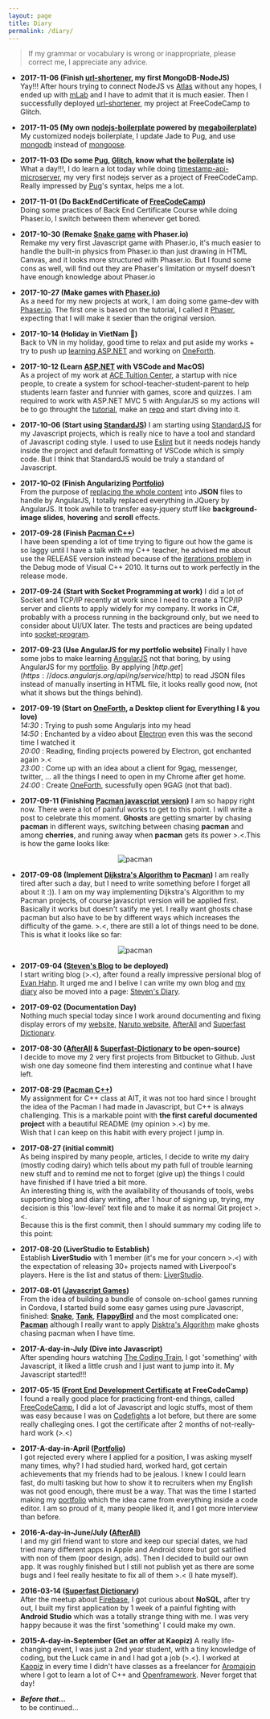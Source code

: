 ```yaml
---
layout: page
title: Diary
permalink: /diary/
---
```

>If my grammar or vocabulary is wrong or inappropriate, please correct me, I appreciate any advice.

- **2017-11-06 (Finish [url-shortener](https://iamsd-url-shortener.glitch.me/), my first MongoDB-NodeJS)**  
Yay!!! After hours trying to connect NodeJS vs [Atlas](https://www.mongodb.com/cloud/atlas) without any hopes, I ended up with [mLab](https://mlab.com/home) and I have to admit that it is much easier. Then I successfully deployed [url-shortener](https://iamsd-url-shortener.glitch.me/), my project at FreeCodeCamp to Glitch.  

- **2017-11-05 (My own [nodejs-boilerplate](https://github.com/iamstevendao/boilerplate-nodejs) powered by [megaboilerplate](http://megaboilerplate.com))**  
My customized nodejs boilerplate, I update Jade to Pug, and use [mongodb](https://www.npmjs.com/package/mongodb) instead of [mongoose](https://www.npmjs.com/package/mongoose).

- **2017-11-03 (Do some [Pug](https://github.com/pugjs/pug), [Glitch](https://glitch.com/), know what the [boilerplate](https://github.com/sahat/hackathon-starter) is)**  
What a day!!!, I do learn a lot today while doing [timestamp-api-microserver](https://github.com/iamstevendao/timestamp-api), my very first nodejs server as a project of FreeCodeCamp. Really impressed by [Pug](https://github.com/pugjs/pug)'s syntax, helps me a lot.  

- **2017-11-01 (Do BackEndCertificate of [FreeCodeCamp](https://www.freecodecamp.org))**  
Doing some practices of Back End Certificate Course while doing Phaser.io, I switch between them whenever get bored.

- **2017-10-30 (Remake [Snake game](https://github.com/iamstevendao/snake/tree/master) with Phaser.io)**  
Remake my very first Javascript game with Phaser.io, it's much easier to handle the built-in physics from Phaser.io than just drawing in HTML Canvas, and it looks more structured with Phaser.io. But I found some cons as well, will find out they are Phaser's limitation or myself doesn't have enough knowledge about Phaser.io

- **2017-10-27 (Make games with [Phaser.io](http://phaser.io/))**  
As a need for my new projects at work, I am doing some game-dev with [Phaser.io](http://phaser.io/). The first one is based on the tutorial, I called it [Phaser](https://github.com/iamstevendao/phaser), expecting that I will make it sexier than the original version.

- **2017-10-14 (Holiday in VietNam :tada:)**  
Back to VN in my holiday, good time to relax and put aside my works + try to push up [learning ASP.NET](https://github.com/iamstevendao/hello-world-dotnet) and working on [OneForth](https://github.com/iamstevendao/oneForth).

- **2017-10-12 (Learn [ASP.NET](https://docs.microsoft.com/en-us/aspnet/core/tutorials/first-mvc-app-xplat/start-mvc) with VSCode and MacOS)**  
As a project of my work at [ACE Tuition Center](http://acetuitioncentre.com.au/), a startup with nice people, to create a system for school-teacher-student-parent to help students learn faster and funnier with games, score and quizzes. I am required to work with ASP.NET MVC 5 with AngularJS so my actions will be to go throught the [tutorial](https://docs.microsoft.com/en-us/aspnet/core/tutorials/first-mvc-app-xplat/start-mvc), make an [repo](https://github.com/iamstevendao/hello-world-dotnet) and start diving into it.

- **2017-10-06 (Start using [StandardJS](https://github.com/standard/standard))**
I am starting using [StandardJS](https://github.com/standard/standard) for my Javascript projects, which is really nice to have a tool and standard of Javascript coding style. I used to use [Eslint](https://eslint.org/) but it needs nodejs handy inside the project and default formatting of VSCode which is simply code. But I think that StandardJS would be truly a standard of Javascript.

- **2017-10-02 (Finish Angularizing [Portfolio](https://iamstevendao.github.io/portfolio/))**  
From the purpose of [replacing the whole content](https://iamstevendao.github.io/blog/general/2017/09/27/angularize-portfolio.html) into **JSON** files to handle by AngularJS, I totally replaced everything in JQuery by AngularJS. It took awhile to transfer easy-jquery stuff like **background-image slides**, **hovering** and **scroll** effects.

- **2017-09-28 (Finish [Pacman C++](https://github.com/iamstevendao/pacman_cpp))**  
I have been spending a lot of time trying to figure out how the game is so laggy until I have a talk with my C++ teacher, he advised me about use the RELEASE version instead because of the [iterations problem](https://stackoverflow.com/questions/12631609/why-is-this-code-100-times-slower-in-debug) in the Debug mode of Visual C++ 2010. It turns out to work perfectly in the release mode.

- **2017-09-24 (Start with Socket Programming at work)**
I did a lot of Socket and TCP/IP recently at work since I need to create a TCP/IP server and clients to apply widely for my company. It works in C#, probably with a process running in the background only, but we need to consider about UI/UX later. The tests and practices are being updated into [socket-program](https://github.com/iamstevendao/socket-program).

- **2017-09-23 (Use AngularJS for my portfolio website)**
Finally I have some jobs to make learning [AngularJS](https://angularjs.org/) not that boring, by using AngularJS for my [portfolio](https://iamstevendao.github.io/portfolio/). By applying [$http.get](https://docs.angularjs.org/api/ng/service/$http) to read JSON files instead of manually inserting in HTML file, it looks really good now, (not what it shows but the things behind).

- **2017-09-19 (Start on [OneForth](https://github.com/iamstevendao/oneForth), a Desktop client for Everything I & you love)**  
*14:30* : Trying to push some Angularjs into my head  
*14:50* : Enchanted by a video about [Electron](https://github.com/electron/electron) even this was the second time I watched it  
*20:00* : Reading, finding projects powered by Electron, got enchanted again >.<  
*23:00* : Come up with an idea about a client for 9gag, messenger, twitter, ... all the things I need to open in my Chrome after get home.  
*24:00* : Create [OneForth](https://github.com/iamstevendao/oneForth), sucessfully open 9GAG (not that bad).
 
- **2017-09-11 (Finishing [Pacman javascript version](https://github.com/iamstevendao/pacman))**
I am so happy right now. There were a lot of painful works to get to this point. I will write a post to celebrate this moment. **Ghosts** are getting smarter by chasing **pacman** in different ways, switching between chasing **pacman** and among **cherries**, and runing away when **pacman** gets its power >.<.This is how the game looks like:

<p align="center">
<img alt="pacman" src="https://thumbs.gfycat.com/FantasticFondBarnowl-size_restricted.gif"/>
</p> 

- **2017-09-08 (Implement [Dijkstra's Algorithm](https://en.wikipedia.org/wiki/Dijkstra%27s_algorithm) to [Pacman](https://github.com/iamstevendao/pacman))**
I am really tired after such a day, but I need to write something before I forget all about it :)). I am on my way implementing Dijkstra's Algorithm to my Pacman projects, of course javascript version will be applied first.  
Basically it works but doesn't satify me yet. I really want ghosts chase pacman but also have to be by different ways which increases the difficulty of the game. >.<, there are still a lot of things need to be done.  
This is what it looks like so far:
<p align="center">
<img alt="pacman" src="https://thumbs.gfycat.com/QuickEveryAmericanbadger-size_restricted.gif"/>
</p>

- **2017-09-04 ([Steven's Blog](https://iamstevendao.github.io/blog) to be deployed)**  
I start writing blog (>.<), after found a really impressive persional blog of [Evan Hahn](http://evanhahn.com/). It urged me and I belive I can write my own blog and [my diary](https://github.com/iamstevendao/StevensStory) also be moved into a page: [Steven's Diary](https://iamstevendao.github.io/blog/diary/).  

- **2017-09-02 (Documentation Day)**  
Nothing much special today since I work around documenting and fixing display errors of my [website](https://iamstevendao.github.io/portfolio/), [Naruto website](https://github.com/iamstevendao/Naruto), [AfterAll](https://github.com/iamstevendao/AfterAll) and [Superfast Dictionary](https://github.com/iamstevendao/Superfast-Dictionary). 

- **2017-08-30 ([AfterAll](https://github.com/iamstevendao/AfterAll) & [Superfast-Dictionary](https://github.com/iamstevendao/Superfast-Dictionary) to be open-source)**  
I decide to move my 2 very first projects from Bitbucket to Github. Just wish one day someone find them interesting and continue what I have left.  

- **2017-08-29 ([Pacman C++](https://github.com/iamstevendao/pacman_cpp))**  
My assignment for C++ class at AIT, it was not too hard since I brought the idea of the Pacman I had made in Javascript, but C++ is always challenging. This is a markable point with **the first careful documented project** with a beautiful README (my opinion >.<) by me.  
Wish that I can keep on this habit with every project I jump in.  

- **2017-08-27 (initial commit)**  
As being inspired by many people, articles, I decide to write my dairy (mostly coding dairy) which tells about my path full of trouble learning new stuff and to remind me not to forget (give up) the things I could have finished if I have tried a bit more.  
An interesting thing is, with the availability of thousands of tools, webs supporting blog and diary writing, after 1 hour of signing up, trying, my decision is this 'low-level' text file and to make it as normal Git project >.<.  
Because this is the first commit, then I should summary my coding life to this point:

- **2017-08-20 (LiverStudio to Establish)**  
Establish **LiverStudio** with 1 member (it's me for your concern >.<) with the expectation of releasing 30+ projects named with Liverpool's players. Here is the list and status of them: [LiverStudio](https://docs.google.com/spreadsheets/d/1XN6vbJsW4zw5THmVj50cbXyvk0Mu7c9UZGtzwhKGZdQ/edit?usp=sharing).

- **2017-08-01 ([Javascript Games](https://repl.it/@iamstevendao))**  
From the idea of building a bundle of console on-school games running in Cordova, I started build some easy games using pure Javascript, finished: **[Snake](https://repl.it/Jo5Y/34)**, **[Tank](https://repl.it/Jr4p/1)**, **[FlappyBird](https://repl.it/Jrka/31)** and the most complicated one: **[Pacman](https://repl.it/Jv9c/32)** although I really want to apply [Disktra's Algorithm](https://en.wikipedia.org/wiki/Dijkstra%27s_algorithm) make ghosts chasing pacman when I have time.

- **2017-A-day-in-July (Dive into Javascript)**  
After spending hours watching [The Coding Train](https://www.youtube.com/user/shiffman), I got 'something' with Javascript, it liked a little crush and I just want to jump into it. My Javascript started!!!

- **2017-05-15 ([Front End Development Certificate](https://www.freecodecamp.org/iamstevendao/front-end-certification) at FreeCodeCamp)**  
I found a really good place for practicing front-end things, called [FreeCodeCamp](https://www.freecodecamp.org/), I did a lot of Javascript and logic stuffs, most of them was easy because I was on [Codefights](https://codefights.com/profile/steven_dao) a lot before, but there are some really challeging ones. I got the certificate after 2 months of not-really-hard work (>.<)

- **2017-A-day-in-April ([Portfolio](https://iamstevendao.github.io/portfolio/))**  
I got rejected every where I applied for a position, I was asking myself many times, why? I had studied hard, worked hard, got certain achievements that my friends had to be jealous. I knew I could learn fast, do multi tasking but how to show it to recruiters when my English was not good enough, there must be a way. That was the time I started making my [portfolio](https://iamstevendao.github.io/portfolio/) which the idea came from everything inside a code editor. I am so proud of it, many people liked it, and I got more interview than before.

- **2016-A-day-in-June/July ([AfterAll](https://github.com/iamstevendao/AfterAll))**  
I and my girl friend want to store and keep our special dates, we had tried many different apps in Apple and Android store but got satified with non of them (poor design, ads). Then I decided to build our own app. It was roughly finished but I still not publish yet as there are some bugs and I feel really hesitate to fix all of them >.< (I hate myself).

- **2016-03-14 ([Superfast Dictionary](https://play.google.com/store/apps/details?id=fukie.sieunhanhav))**  
After the meetup about [Firebase](https://firebase.google.com/), I got curious about **NoSQL**, after try out, I built my first application by 1 week of a painful fighting with **Android Studio** which was a totally strange thing with me. I was very happy because it was the first 'something' I could make my own.

- **2015-A-day-in-September (Get an offer at Kaopiz)**
A really life-changing event, I was just a 2nd year student, with a tiny knowledge of coding, but the Luck came in and I had got a job (>.<). I worked at [Kaopiz](http://kaopiz.com/ja/%E6%A0%AA%E5%BC%8F%E4%BC%9A%E7%A4%BE%E3%82%AB%E3%82%AA%E3%83%94%E3%83%BC%E3%82%BA/#) in every time I didn't have classes as a freelancer for [Aromajoin](https://aromajoin.com/) where I got to learn a lot of C++ and [Openframework](http://openframeworks.cc/). Never forget that day!

- ***Before that...***  
to be continued...
